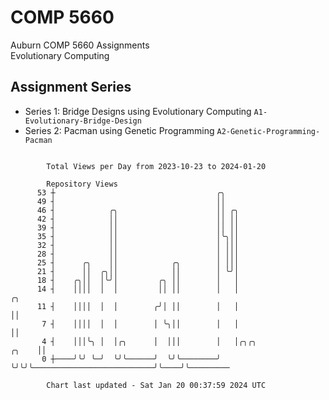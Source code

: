 # COMP 5660
Auburn COMP 5660 Assignments  
Evolutionary Computing

## Assignment Series
- Series 1: Bridge Designs using Evolutionary Computing `A1-Evolutionary-Bridge-Design`
- Series 2: Pacman using Genetic Programming `A2-Genetic-Programming-Pacman`

```

        Total Views per Day from 2023-10-23 to 2024-01-20

        Repository Views
      53 ┼                                    ╭╮
      49 ┤                                    ││
      46 ┤            ╭╮                      ││ ╭╮
      42 ┤            ││                      ││ ││
      39 ┤            ││                      ││ ││
      35 ┤            ││                      │╰╮││
      32 ┤            ││                      │ │││
      28 ┤            ││                      │ │││
      25 ┤      ╭╮    ││            ╭╮        │ │││
      21 ┤      ││  ╭╮││            ││        │ ╰╯│
      18 ┤    ╭╮││  │╰╯│         ╭╮ ││        │   │
      14 ┤    ││││  │  │         ││ ││        │   │                                     ╭╮
      11 ┤    ││││  │  │        ╭╯│ ││        │   │                                     ││
       7 ┤    ││││  │  │        │ ╰╮││        │   │                                     ││
       4 ┤    │││╰╮ │  │╭╮      │  │││        │   │╭╮╭╮                           ╭╮    ││
       0 ┼────╯╰╯ ╰─╯  ╰╯╰──────╯  ╰╯╰────────╯   ╰╯╰╯╰───────────────────────────╯╰────╯╰─────────

        Chart last updated - Sat Jan 20 00:37:59 2024 UTC
        
```
